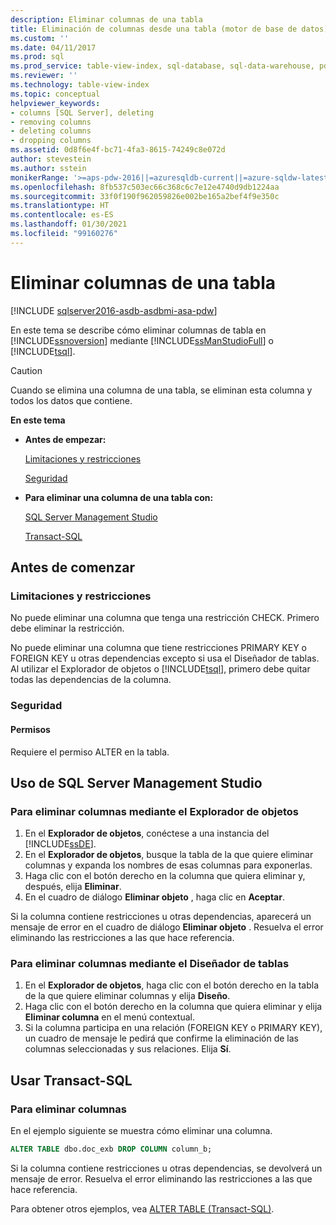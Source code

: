 ```yaml
---
description: Eliminar columnas de una tabla
title: Eliminación de columnas desde una tabla (motor de base de datos) | Microsoft Docs
ms.custom: ''
ms.date: 04/11/2017
ms.prod: sql
ms.prod_service: table-view-index, sql-database, sql-data-warehouse, pdw
ms.reviewer: ''
ms.technology: table-view-index
ms.topic: conceptual
helpviewer_keywords:
- columns [SQL Server], deleting
- removing columns
- deleting columns
- dropping columns
ms.assetid: 0d8f6e4f-bc71-4fa3-8615-74249c8e072d
author: stevestein
ms.author: sstein
monikerRange: '>=aps-pdw-2016||=azuresqldb-current||=azure-sqldw-latest||>=sql-server-2016||>=sql-server-linux-2017||=azuresqldb-mi-current'
ms.openlocfilehash: 8fb537c503ec66c368c6c7e12e4740d9db1224aa
ms.sourcegitcommit: 33f0f190f962059826e002be165a2bef4f9e350c
ms.translationtype: HT
ms.contentlocale: es-ES
ms.lasthandoff: 01/30/2021
ms.locfileid: "99160276"
---
```

# <a name="delete-columns-from-a-table"></a>Eliminar columnas de una tabla

[!INCLUDE [sqlserver2016-asdb-asdbmi-asa-pdw](../../includes/applies-to-version/sqlserver2016-asdb-asdbmi-asa-pdw.md)]

En este tema se describe cómo eliminar columnas de tabla en [!INCLUDE[ssnoversion](../../includes/ssnoversion-md.md)] mediante [!INCLUDE[ssManStudioFull](../../includes/ssmanstudiofull-md.md)] o [!INCLUDE[tsql](../../includes/tsql-md.md)].

> [!CAUTION]
> Cuando se elimina una columna de una tabla, se eliminan esta columna y todos los datos que contiene.

 **En este tema**

- **Antes de empezar:**

   [Limitaciones y restricciones](#Restrictions)

   [Seguridad](#Security)

- **Para eliminar una columna de una tabla con:**

   [SQL Server Management Studio](#SSMSProcedure)

   [Transact-SQL](#TsqlProcedure)

## <a name="before-you-begin"></a><a name="BeforeYouBegin"></a> Antes de comenzar

### <a name="limitations-and-restrictions"></a><a name="Restrictions"></a> Limitaciones y restricciones

No puede eliminar una columna que tenga una restricción CHECK. Primero debe eliminar la restricción.

No puede eliminar una columna que tiene restricciones PRIMARY KEY o FOREIGN KEY u otras dependencias excepto si usa el Diseñador de tablas. Al utilizar el Explorador de objetos o [!INCLUDE[tsql](../../includes/tsql-md.md)], primero debe quitar todas las dependencias de la columna.

### <a name="security"></a><a name="Security"></a> Seguridad

#### <a name="permissions"></a><a name="Permissions"></a> Permisos

Requiere el permiso ALTER en la tabla.

## <a name="using-sql-server-management-studio"></a><a name="SSMSProcedure"></a> Uso de SQL Server Management Studio

### <a name="to-delete-columns-by-using-object-explorer"></a>Para eliminar columnas mediante el Explorador de objetos

1. En el **Explorador de objetos**, conéctese a una instancia del [!INCLUDE[ssDE](../../includes/ssde-md.md)].
2. En el **Explorador de objetos**, busque la tabla de la que quiere eliminar columnas y expanda los nombres de esas columnas para exponerlas.
3. Haga clic con el botón derecho en la columna que quiera eliminar y, después, elija **Eliminar**.
4. En el cuadro de diálogo **Eliminar objeto** , haga clic en **Aceptar**.

Si la columna contiene restricciones u otras dependencias, aparecerá un mensaje de error en el cuadro de diálogo **Eliminar objeto** . Resuelva el error eliminando las restricciones a las que hace referencia.

### <a name="to-delete-columns-by-using-table-designer"></a>Para eliminar columnas mediante el Diseñador de tablas

1. En el **Explorador de objetos**, haga clic con el botón derecho en la tabla de la que quiere eliminar columnas y elija **Diseño**.
2. Haga clic con el botón derecho en la columna que quiera eliminar y elija **Eliminar columna** en el menú contextual.
3. Si la columna participa en una relación (FOREIGN KEY o PRIMARY KEY), un cuadro de mensaje le pedirá que confirme la eliminación de las columnas seleccionadas y sus relaciones. Elija **Sí**.

## <a name="using-transact-sql"></a><a name="TsqlProcedure"></a> Usar Transact-SQL

### <a name="to-delete-columns"></a>Para eliminar columnas

En el ejemplo siguiente se muestra cómo eliminar una columna.

```sql
ALTER TABLE dbo.doc_exb DROP COLUMN column_b;
```

Si la columna contiene restricciones u otras dependencias, se devolverá un mensaje de error. Resuelva el error eliminando las restricciones a las que hace referencia.

Para obtener otros ejemplos, vea [ALTER TABLE &#40;Transact-SQL&#41;](../../t-sql/statements/alter-table-transact-sql.md).

## <a name="FollowUp"></a>
